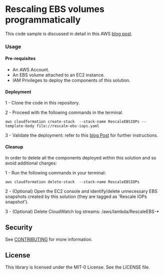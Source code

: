 # Rescaling EBS volumes programmatically

This code sample is discussed in detail in this AWS [blog post](https://aws.amazon.com/es/blogs/aws-spanish/).

### Usage

#### Pre-requisites

- An AWS Account.
- An EBS volume attached to an EC2 instance.
- IAM Privileges to deploy the components of this solution.

#### Deployment

1 - Clone the code in this repository.

2 - Proceed with the following commands in the terminal.

```
aws cloudformation create-stack  --stack-name RescaleEBSIOPs --template-body file://rescale-ebs-iops.yaml
```

3 - Validate the deployment: refer to this [blog Post](https://aws.amazon.com/es/blogs/aws-spanish/) for further instructions.

#### Cleanup

In order to delete all the components deployed within this solution and so avoid additional charges:

1 - Run the following commands in your terminal:

```
aws cloudformation delete-stack  --stack-name RescaleEBSIOPs
```

2 - (Optional) Open the EC2 console and identify/delete unnecessary EBS snapshots created by this solution (they are tagged as 'Rescale IOPs snapshot').

3 - (Optional) Delete CloudWatch log streams: /aws/lambda/RescaleEBS-\*

## Security

See [CONTRIBUTING](CONTRIBUTING.md#security-issue-notifications) for more information.

## License

This library is licensed under the MIT-0 License. See the LICENSE file.
